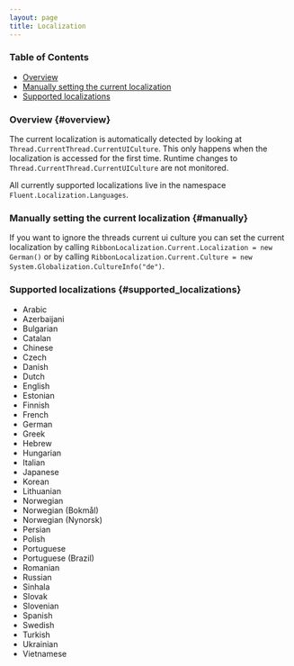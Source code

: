 ```yaml
---
layout: page
title: Localization
---
```


### Table of Contents
- [Overview](#overview)
- [Manually setting the current localization](#manually)
- [Supported localizations](#supported_localizations)

### Overview {#overview}

The current localization is automatically detected by looking at `Thread.CurrentThread.CurrentUICulture`.
This only happens when the localization is accessed for the first time.
Runtime changes to `Thread.CurrentThread.CurrentUICulture` are not monitored.

All currently supported localizations live in the namespace `Fluent.Localization.Languages`.

### Manually setting the current localization {#manually}

If you want to ignore the threads current ui culture you can set the current localization by calling `RibbonLocalization.Current.Localization = new German()` or by calling `RibbonLocalization.Current.Culture = new System.Globalization.CultureInfo("de")`.

### Supported localizations {#supported_localizations}
*   Arabic
*   Azerbaijani
*   Bulgarian
*   Catalan
*   Chinese
*   Czech
*   Danish
*   Dutch
*   English
*   Estonian
*   Finnish
*   French
*   German
*   Greek
*   Hebrew
*   Hungarian
*   Italian
*   Japanese
*   Korean
*   Lithuanian
*   Norwegian
*   Norwegian (Bokmål)
*   Norwegian (Nynorsk)
*   Persian
*   Polish
*   Portuguese
*   Portuguese (Brazil)
*   Romanian
*   Russian
*   Sinhala
*   Slovak
*   Slovenian
*   Spanish
*   Swedish
*   Turkish
*   Ukrainian
*   Vietnamese